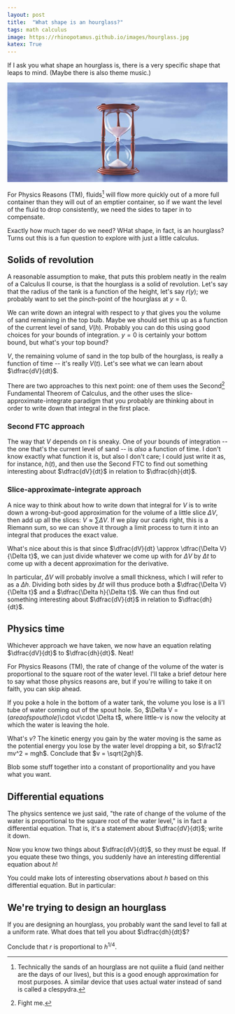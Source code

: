 ```yaml
---
layout: post
title:  "What shape is an hourglass?"
tags: math calculus
image: https://rhinopotamus.github.io/images/hourglass.jpg
katex: True
---
```


If I ask you what shape an hourglass is, there is a very specific shape that leaps to mind. (Maybe there is also theme music.) 

![Days of Our Lives title card](/images/hourglass.jpg)

For Physics Reasons (TM), fluids[^1] will flow more quickly out of a more full container than they will out of an emptier container, so if we want the level of the fluid to drop consistently, we need the sides to taper in to compensate. 

Exactly how much taper do we need? WHat shape, in fact, is an hourglass? Turns out this is a fun question to explore with just a little calculus.

## Solids of revolution

A reasonable assumption to make, that puts this problem neatly in the realm of a Calculus II course, is that the hourglass is a solid of revolution. Let's say that the radius of the tank is a function of the height, let's say $r(y)$; we probably want to set the pinch-point of the hourglass at $y=0$. 

We can write down an integral with respect to $y$ that gives you the volume of sand remaining in the top bulb. Maybe we should set this up as a function of the current level of sand, $V(h)$. Probably you can do this using good choices for your bounds of integration. $y=0$ is certainly your bottom bound, but what's your top bound?

$V$, the remaining volume of sand in the top bulb of the hourglass, is really a function of time -- it's really $V(t)$. Let's see what we can learn about $\dfrac{dV}{dt}$.

There are two approaches to this next point: one of them uses the Second[^2] Fundamental Theorem of Calculus, and the other uses the slice-approximate-integrate paradigm that you probably are thinking about in order to write down that integral in the first place.

### Second FTC approach

The way that $V$ depends on $t$ is sneaky. One of your bounds of integration -- the one that's the current level of sand -- is *also* a function of time. I don't know exactly what function it is, but also I don't care; I could just write it as, for instance, $h(t)$, and then use the Second FTC to find out something interesting about $\dfrac{dV}{dt}$ in relation to $\dfrac{dh}{dt}$.

### Slice-approximate-integrate approach

A nice way to think about how to write down that integral for $V$ is to write down a wrong-but-good approximation for the volume of a little slice $\Delta V$, then add up all the slices: $V \approx \sum \Delta V$. If we play our cards right, this is a Riemann sum, so we can shove it through a limit process to turn it into an integral that produces the exact value.

What's nice about this is that since $\dfrac{dV}{dt} \approx \dfrac{\Delta V}{\Delta t}$, we can just divide whatever we come up with for $\Delta V$ by $\Delta t$ to come up with a decent approximation for the derivative. 

In particular, $\Delta V$ will probably involve a small thickness, which I will refer to as a $\Delta h$. Dividing both sides by $\Delta t$ will thus produce both a $\dfrac{\Delta V}{\Delta t}$ and a $\dfrac{\Delta h}{\Delta t}$. We can thus find out something interesting about $\dfrac{dV}{dt}$ in relation to $\dfrac{dh}{dt}$.

## Physics time

Whichever approach we have taken, we now have an equation relating $\dfrac{dV}{dt}$ to $\dfrac{dh}{dt}$. Neat!

For Physics Reasons (TM), the rate of change of the volume of the water is proportional to the square root of the water level. I'll take a brief detour here to say what those physics reasons are, but if you're willing to take it on faith, you can skip ahead.

If you poke a hole in the bottom of a water tank, the volume you lose is a li'l tube of water coming out of the spout hole. So, $\Delta V = $(area of spout hole)$\cdot v\cdot \Delta t$, where little-v is now the velocity at which the water is leaving the hole.

What's $v$? The kinetic energy you gain by the water moving is the same as the potential energy you lose by the water level dropping a bit, so $\frac12 mv^2 = mgh$. Conclude that $v = \sqrt{2gh}$.

Blob some stuff together into a constant of proportionality and you have what you want.

## Differential equations 

The physics sentence we just said, "the rate of change of the volume of the water is proportional to the square root of the water level," is in fact a differential equation. That is, it's a statement about $\dfrac{dV}{dt}$; write it down.

Now you know two things about $\dfrac{dV}{dt}$, so they must be equal. If you equate these two things, you suddenly have an interesting differential equation about $h$!

You could make lots of interesting observations about $h$ based on this differential equation. But in particular:

## We're trying to design an hourglass

If you are designing an hourglass, you probably want the sand level to fall at a uniform rate. What does that tell you about $\dfrac{dh}{dt}$?

Conclude that $r$ is proportional to $h^{1/4}$.

[^1]: Technically the sands of an hourglass are not quiiite a fluid (and neither are the days of our lives), but this is a good enough approximation for most purposes. A similar device that uses actual water instead of sand is called a clespydra.

[^2]: Fight me.